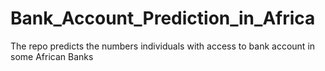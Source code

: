 # Bank_Account_Prediction_in_Africa
The repo predicts the numbers individuals with access to bank account in some African Banks
